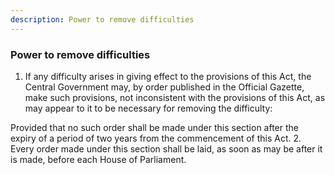 ```yaml
---
description: Power to remove difficulties
---
```


### Power to remove difficulties

1. If any difficulty arises in giving effect to the provisions of this Act, the Central Government may, by order published in the Official Gazette, make such provisions, not inconsistent with the provisions of this Act, as may appear to it to be necessary for removing the difficulty:
</p>
Provided that no such order shall be made under this section after the expiry of a period of two years from the commencement of this Act.
2. Every order made under this section shall be laid, as soon as may be after it is made, before each House of Parliament.
